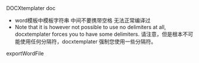 <script setup>
import { ExportBriefDataDocx, getBase64Sync,getImageSize } from '../../pages/utils/templaterWord.js'
import {ElButton,ElLink} from "element-plus"
import Vue3Echarts from "../../pages/Components/Vue3Echarts.vue"
import {ref,onMounted} from "vue"
import * as echarts from "echarts"
const options = {
  xAxis: {
    type: 'category',
    data: ['Mon', 'Tue', 'Wed', 'Thu', 'Fri', 'Sat', 'Sun']
  },
  yAxis: {
    type: 'value'
  },
  series: [
    {
      data: [150, 230, 224, 218, 135, 147, 260],
      type: 'line',
      animation: false
    }
  ]
}

const listname = '导出的模板'
const imglist = [
    {
        imgUrl: "/images/logo.jpg"
    }, {
        imgUrl: "/images/test.jpg"
    }
]
const imgurl1 = './images/logo.png'
const imgurl2 = './images/logo.png'

 let data = {
        county: '西青区',
        township: "杨柳青镇",
        year: '2023',
        month: '10',
        d2: '目录2',
        d2stpg: "水体名称",
        d2village: "村庄名称",
        d2area: "水域面积29",
        d2question: `我的世界 变得奇妙更难以言喻,还以为 是从天而降的梦境,直到确定 手的温度来自你心里,这一刻 我终于勇敢说爱你,一开始 我只顾着看你,装做不经意 心却飘过去
,还窃喜 你 没 发现我 躲在角落,忙着快乐 忙着感动,从彼此陌生到熟 会是我们从没想过,真爱 到现在 不敢期待,要证明自己 曾被你想起 Really？我胡思乱想 就从今天起 I wish
,像一个陷阱 却从未犹豫 相信,你真的愿意 就请给我惊喜,关于爱情 过去没有异想的结局,那天起 却颠覆了自己逻辑,我的怀疑 所有答案因你而明白,转啊转 就真的遇见 Mr.right,一开始 我只顾着看你,装做不经意 心却飘过去,还窃喜 你 没 发现我 躲在角落,忙着快乐 忙着感动,从彼此陌生到熟 会是我们从没想过,真爱 到现在 不敢期待,要证明自己 曾被你想起 Really？,            我胡思乱想 就从今天起 I wish,像一个陷阱 却从未犹豫 相信,你真的愿意 就请给我惊喜,关于爱情 过去没有异想的结局,那天起 却颠覆了自己逻辑,我的怀疑 所有答案因你而明白,转啊转 就真的遇见 Mr.right,我的世界 变得奇妙更难以言喻,还以为 是从天而降的梦境,直到确定 手的温度来自你心里,这一刻 也终于勇敢说爱你`,
        wrwt: '污染问题',
        d3: "目录3",
        jcYear: '2023',
        jcMonth: "2",
        jcDotNum: "23",
        isJcDotTmd: "达标",
        isJcDotRjy: '达标',
        isJcDotAd: "达标",
        d3Stss: "1000",
        pageTotal: "调查问卷中共1000份",
        effectivePage: "有效699份",
        SatisfactionPercentage: "90.90%",
        isTmdJc: "达标",
        isRjyJc: "达标",
        isAdJc: "达标",
        isZtJc: "达标",
        stmc: "水体名称",
        isWc: "完成",
        d2tableData: [{ county: "区1", township: "街镇1", village: "村1", stmc: "水体1", stlx: "水体类型1", symj: "水体面积1", lat: "经度1", lon: "纬度1" }, { county: "区2", township: "街镇2", village: "村2", stmc: "水体2", stlx: "水体类型2", symj: "水体面积2", lat: "经度2", lon: "纬度2" }],
        d2tableData2: [{ stmc: "水体名称1", wrwt: "污染问题1", zlcs: "工程治理措施1" }, { stmc: "水体名称2", wrwt: "污染问题2", zlcs: "工程治理措施2" }],
        d3tableData: [
            {
                id: "1",
                dw: "点位1",
                tmd: "透明度1",
                rjy: "溶解氧1",
                ad: "氨氮1",
            },
            {
                id: "2",
                dw: "点位2",
                tmd: "透明度2",
                rjy: "溶解氧2",
                ad: "氨氮2",
            },
            {
                id: "3",
                dw: "点位3",
                tmd: "透明度3",
                rjy: "溶解氧3",
                ad: "氨氮3",
            },
        ]
    }
const exportWordFile = async () => {
    data.image1 = await getBase64Sync(imgurl1)
     let imgSize = {
        //控制导出的word图片大小
        image1:await getImageSize(data.image1),
        image2:await getImageSize(data.image2)
    };
    
    ExportBriefDataDocx("/notebook/static/testTemplater.docx", data, `${listname}.docx`,imgSize);
}

onMounted(async ()=>{
    setTimeout(()=>{
        let el = document.querySelector('#echart_1020 canvas');
       el && (data.image2 = el.toDataURL())
    },500)
})
</script>

<div>
    <el-link href="https://docxtemplater.com/docs/tag-types/" target="blank">DOCXtemplater doc</el-link>
        <ul>
            <li>word模板中模板字符串 中间不要携带空格 无法正常编译过</li>
            <li> Note that it is however not possible to use no delimiters at all, docxtemplater forces you to have some
                delimiters.
                请注意，但是根本不可能使用任何分隔符，docxtemplater 强制您使用一些分隔符。</li>
        </ul>
        <el-button @click="exportWordFile">exportWordFile</el-button>
        <Vue3Echarts id="echart_1020" :options="options" />
    </div>
